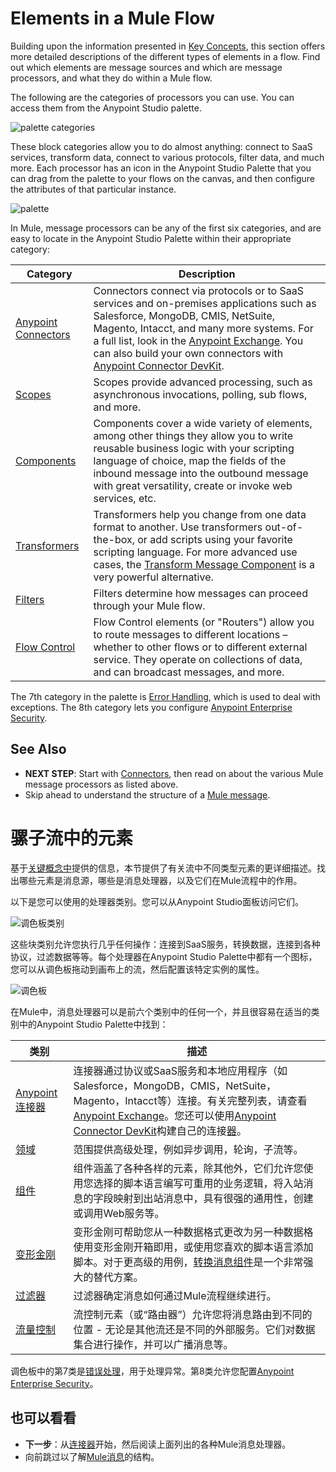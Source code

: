 # Elements in a Mule Flow

Building upon the information presented in [Key Concepts](https://docs.mulesoft.com/mule-runtime/3.9/mule-concepts), this section offers more detailed descriptions of the different types of elements in a flow. Find out which elements are message sources and which are message processors, and what they do within a Mule flow.

The following are the categories of processors you can use. You can access them from the Anypoint Studio palette.

![palette categories](https://docs.mulesoft.com/mule-runtime/3.9/_images/palette-categories.png)

These block categories allow you to do almost anything: connect to SaaS services, transform data, connect to various protocols, filter data, and much more. Each processor has an icon in the Anypoint Studio Palette that you can drag from the palette to your flows on the canvas, and then configure the attributes of that particular instance.

![palette](https://docs.mulesoft.com/mule-runtime/3.9/_images/palette.png)

In Mule, message processors can be any of the first six categories, and are easy to locate in the Anypoint Studio Palette within their appropriate category:

| Category                                                     | Description                                                  |
| ------------------------------------------------------------ | ------------------------------------------------------------ |
| [Anypoint Connectors](https://docs.mulesoft.com/mule-runtime/3.9/anypoint-connectors) | Connectors connect via protocols or to SaaS services and on-premises applications such as Salesforce, MongoDB, CMIS, NetSuite, Magento, Intacct, and many more systems. For a full list, look in the [Anypoint Exchange](https://docs.mulesoft.com/exchange/). You can also build your own connectors with [Anypoint Connector DevKit](https://docs.mulesoft.com/connector-devkit/3.8/). |
| [Scopes](https://docs.mulesoft.com/mule-runtime/3.9/scopes)  | Scopes provide advanced processing, such as asynchronous invocations, polling, sub flows, and more. |
| [Components](https://docs.mulesoft.com/mule-runtime/3.9/components) | Components cover a wide variety of elements, among other things they allow you to write reusable business logic with your scripting language of choice, map the fields of the inbound message into the outbound message with great versatility, create or invoke web services, etc. |
| [Transformers](https://docs.mulesoft.com/mule-runtime/3.9/transformers) | Transformers help you change from one data format to another. Use transformers out-of-the-box, or add scripts using your favorite scripting language. For more advanced use cases, the [Transform Message Component](https://docs.mulesoft.com/mule-runtime/3.9/dataweave) is a very powerful alternative. |
| [Filters](https://docs.mulesoft.com/mule-runtime/3.9/filters) | Filters determine how messages can proceed through your Mule flow. |
| [Flow Control](https://docs.mulesoft.com/mule-runtime/3.9/routers) | Flow Control elements (or "Routers") allow you to route messages to different locations – whether to other flows or to different external service. They operate on collections of data, and can broadcast messages, and more. |

The 7th category in the palette is [Error Handling](https://docs.mulesoft.com/mule-runtime/3.9/error-handling), which is used to deal with exceptions. The 8th category lets you configure [Anypoint Enterprise Security](https://docs.mulesoft.com/mule-runtime/3.9/anypoint-enterprise-security).

## See Also

- **NEXT STEP**: Start with [Connectors](https://docs.mulesoft.com/mule-runtime/3.9/mule-connectors), then read on about the various Mule message processors as listed above.
- Skip ahead to understand the structure of a [Mule message](https://docs.mulesoft.com/mule-runtime/3.9/mule-message-structure).





# 骡子流中的元素

基于[关键概念中](https://docs.mulesoft.com/mule-runtime/3.9/mule-concepts)提供的信息，本节提供了有关流中不同类型元素的更详细描述。找出哪些元素是消息源，哪些是消息处理器，以及它们在Mule流程中的作用。

以下是您可以使用的处理器类别。您可以从Anypoint Studio面板访问它们。

![调色板类别](https://docs.mulesoft.com/mule-runtime/3.9/_images/palette-categories.png)

这些块类别允许您执行几乎任何操作：连接到SaaS服务，转换数据，连接到各种协议，过滤数据等等。每个处理器在Anypoint Studio Palette中都有一个图标，您可以从调色板拖动到画布上的流，然后配置该特定实例的属性。

![调色板](https://docs.mulesoft.com/mule-runtime/3.9/_images/palette.png)

在Mule中，消息处理器可以是前六个类别中的任何一个，并且很容易在适当的类别中的Anypoint Studio Palette中找到：

| 类别                                                         | 描述                                                         |
| ------------------------------------------------------------ | ------------------------------------------------------------ |
| [Anypoint连接器](https://docs.mulesoft.com/mule-runtime/3.9/anypoint-connectors) | 连接器通过协议或SaaS服务和本地应用程序（如Salesforce，MongoDB，CMIS，NetSuite，Magento，Intacct等）连接。有关完整列表，请查看[Anypoint Exchange](https://docs.mulesoft.com/exchange/)。您还可以使用[Anypoint Connector DevKit](https://docs.mulesoft.com/connector-devkit/3.8/)构建自己的连接[器](https://docs.mulesoft.com/connector-devkit/3.8/)。 |
| [领域](https://docs.mulesoft.com/mule-runtime/3.9/scopes)    | 范围提供高级处理，例如异步调用，轮询，子流等。               |
| [组件](https://docs.mulesoft.com/mule-runtime/3.9/components) | 组件涵盖了各种各样的元素，除其他外，它们允许您使用您选择的脚本语言编写可重用的业务逻辑，将入站消息的字段映射到出站消息中，具有很强的通用性，创建或调用Web服务等。 |
| [变形金刚](https://docs.mulesoft.com/mule-runtime/3.9/transformers) | 变形金刚可帮助您从一种数据格式更改为另一种数据格 使用变形金刚开箱即用，或使用您喜欢的脚本语言添加脚本。对于更高级的用例，[转换消息组件](https://docs.mulesoft.com/mule-runtime/3.9/dataweave)是一个非常强大的替代方案。 |
| [过滤器](https://docs.mulesoft.com/mule-runtime/3.9/filters) | 过滤器确定消息如何通过Mule流程继续进行。                     |
| [流量控制](https://docs.mulesoft.com/mule-runtime/3.9/routers) | 流控制元素（或“路由器”）允许您将消息路由到不同的位置 - 无论是其他流还是不同的外部服务。它们对数据集合进行操作，并可以广播消息等。 |

调色板中的第7类是[错误处理](https://docs.mulesoft.com/mule-runtime/3.9/error-handling)，用于处理异常。第8类允许您配置[Anypoint Enterprise Security](https://docs.mulesoft.com/mule-runtime/3.9/anypoint-enterprise-security)。

## 也可以看看

- **下一步**：从[连接器](https://docs.mulesoft.com/mule-runtime/3.9/mule-connectors)开始，然后阅读上面列出的各种Mule消息处理器。
- 向前跳过以了解[Mule消息](https://docs.mulesoft.com/mule-runtime/3.9/mule-message-structure)的结构。

